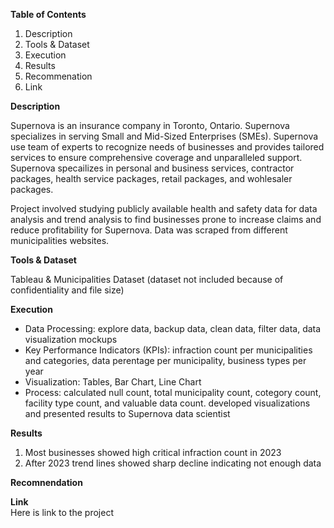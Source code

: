 **Table of Contents**
1. Description
2. Tools & Dataset
3. Execution
4. Results
5. Recommenation 
7. Link


**Description**<br>

Supernova is an insurance company in Toronto, Ontario. Supernova specializes in serving Small and Mid-Sized Enterprises (SMEs). Supernova use team of experts to recognize needs of businesses and provides tailored services to ensure comprehensive coverage and unparalleled support. Supernova specailizes in personal and business services, contractor packages, health service packages, retail packages, and wohlesaler packages. 

Project involved studying publicly available health and safety data for data analysis and trend analysis to find businesses prone to increase claims and reduce profitability for Supernova. Data was scraped from different municipalities websites.  

**Tools & Dataset**<br>

Tableau & Municipalities Dataset (dataset not included because of confidentiality and file size)

**Execution**<br>

   - Data Processing: explore data, backup data, clean data, filter data, data visualization mockups
   - Key Performance Indicators (KPIs): infraction count per municipalities and categories, data perentage per municipality, business types per year
   - Visualization: Tables, Bar Chart, Line Chart
   - Process: calculated null count, total municipality count, cotegory count, facility type count, and valuable data count. developed visualizations and presented results to
   Supernova data scientist   

**Results**<br>
1. Most businesses showed high critical infraction count in 2023
2. After 2023 trend lines showed sharp decline indicating not enough data


**Recomnendation**<br>



**Link**<br>
Here is link to the project
